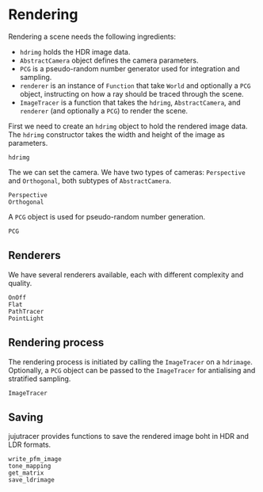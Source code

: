 # Rendering
Rendering a scene needs the following ingredients:
- `hdrimg` holds the HDR image data.
- `AbstractCamera` object defines the camera parameters.
- `PCG` is  a pseudo-random number generator used for integration and sampling.
- `renderer` is an instance of `Function` that take `World` and optionally a `PCG` object, instructing on how a ray should be traced through the scene.
- `ImageTracer` is a function that takes the `hdrimg`, `AbstractCamera`, and `renderer` (and optionally a `PCG`) to render the scene.

First we need to create an `hdrimg` object to hold the rendered image data. The `hdrimg` constructor takes the width and height of the image as parameters.
```@docs
hdrimg
```

The we can set the camera. We have two types of cameras: `Perspective` and `Orthogonal`, both subtypes of `AbstractCamera`.
```@docs
Perspective
Orthogonal
```

A `PCG` object is used for pseudo-random number generation.
```@docs
PCG
```

## Renderers
We have several renderers available, each with different complexity and quality.
```@docs
OnOff
Flat
PathTracer
PointLight
```

## Rendering process
The rendering process is initiated by calling the `ImageTracer` on a `hdrimage`. Optionally, a `PCG` object can be passed to the `ImageTracer` for antialising and stratified sampling.
```@docs
ImageTracer
```

## Saving
jujutracer provides functions to save the rendered image boht in HDR and LDR formats.
```@docs
write_pfm_image
tone_mapping
get_matrix
save_ldrimage
```

